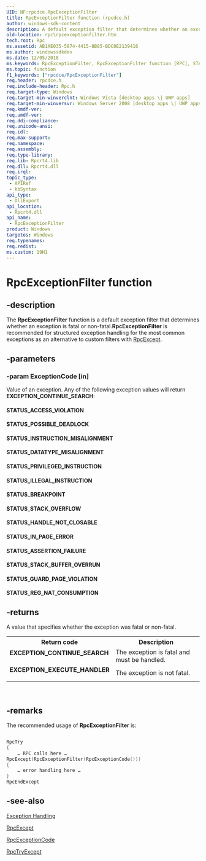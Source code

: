 ```yaml
---
UID: NF:rpcdce.RpcExceptionFilter
title: RpcExceptionFilter function (rpcdce.h)
author: windows-sdk-content
description: A default exception filter that determines whether an exception is fatal or non-fatal.
old-location: rpc\rpcexceptionfilter.htm
tech.root: Rpc
ms.assetid: AB1AE035-5874-4415-8B85-BDC0E2139416
ms.author: windowssdkdev
ms.date: 12/05/2018
ms.keywords: RpcExceptionFilter, RpcExceptionFilter function [RPC], STATUS_ACCESS_VIOLATION, STATUS_ASSERTION_FAILURE, STATUS_BREAKPOINT, STATUS_DATATYPE_MISALIGNMENT, STATUS_GUARD_PAGE_VIOLATION, STATUS_HANDLE_NOT_CLOSABLE, STATUS_ILLEGAL_INSTRUCTION, STATUS_INSTRUCTION_MISALIGNMENT, STATUS_IN_PAGE_ERROR, STATUS_POSSIBLE_DEADLOCK, STATUS_PRIVILEGED_INSTRUCTION, STATUS_REG_NAT_CONSUMPTION, STATUS_STACK_BUFFER_OVERRUN, STATUS_STACK_OVERFLOW, rpc.rpcexceptionfilter, rpcdce/RpcExceptionFilter
ms.topic: function
f1_keywords: ["rpcdce/RpcExceptionFilter"]
req.header: rpcdce.h
req.include-header: Rpc.h
req.target-type: Windows
req.target-min-winverclnt: Windows Vista [desktop apps \| UWP apps]
req.target-min-winversvr: Windows Server 2008 [desktop apps \| UWP apps]
req.kmdf-ver: 
req.umdf-ver: 
req.ddi-compliance: 
req.unicode-ansi: 
req.idl: 
req.max-support: 
req.namespace: 
req.assembly: 
req.type-library: 
req.lib: Rpcrt4.lib
req.dll: Rpcrt4.dll
req.irql: 
topic_type:
 - APIRef
 - kbSyntax
api_type:
 - DllExport
api_location:
 - Rpcrt4.dll
api_name:
 - RpcExceptionFilter
product: Windows
targetos: Windows
req.typenames: 
req.redist: 
ms.custom: 19H1
---
```


# RpcExceptionFilter function


## -description


The <b>RpcExceptionFilter</b> function is a default exception filter that determines whether an exception is fatal or non-fatal.<b>RpcExceptionFilter</b> is recommended for structured exception handling for the most common exceptions as an alternative to custom filters with <a href="https://docs.microsoft.com/windows/desktop/api/rpc/nf-rpc-rpcexcept">RpcExcept</a>.


## -parameters




### -param ExceptionCode [in]

Value of an exception. Any of the following exception values will return <b>EXCEPTION_CONTINUE_SEARCH</b>:

<a id="STATUS_ACCESS_VIOLATION"></a>
<a id="status_access_violation"></a>


#### STATUS_ACCESS_VIOLATION

<a id="STATUS_POSSIBLE_DEADLOCK"></a>
<a id="status_possible_deadlock"></a>


#### STATUS_POSSIBLE_DEADLOCK

<a id="STATUS_INSTRUCTION_MISALIGNMENT_"></a>
<a id="status_instruction_misalignment_"></a>


#### STATUS_INSTRUCTION_MISALIGNMENT

<a id="STATUS_DATATYPE_MISALIGNMENT"></a>
<a id="status_datatype_misalignment"></a>


#### STATUS_DATATYPE_MISALIGNMENT

<a id="STATUS_PRIVILEGED_INSTRUCTION"></a>
<a id="status_privileged_instruction"></a>


#### STATUS_PRIVILEGED_INSTRUCTION

<a id="STATUS_ILLEGAL_INSTRUCTION"></a>
<a id="status_illegal_instruction"></a>


#### STATUS_ILLEGAL_INSTRUCTION

<a id="STATUS_BREAKPOINT"></a>
<a id="status_breakpoint"></a>


#### STATUS_BREAKPOINT

<a id="STATUS_STACK_OVERFLOW"></a>
<a id="status_stack_overflow"></a>


#### STATUS_STACK_OVERFLOW

<a id="STATUS_HANDLE_NOT_CLOSABLE"></a>
<a id="status_handle_not_closable"></a>


#### STATUS_HANDLE_NOT_CLOSABLE

<a id="STATUS_IN_PAGE_ERROR"></a>
<a id="status_in_page_error"></a>


#### STATUS_IN_PAGE_ERROR

<a id="STATUS_ASSERTION_FAILURE"></a>
<a id="status_assertion_failure"></a>


#### STATUS_ASSERTION_FAILURE

<a id="STATUS_STACK_BUFFER_OVERRUN"></a>
<a id="status_stack_buffer_overrun"></a>


#### STATUS_STACK_BUFFER_OVERRUN

<a id="STATUS_GUARD_PAGE_VIOLATION"></a>
<a id="status_guard_page_violation"></a>


#### STATUS_GUARD_PAGE_VIOLATION

<a id="STATUS_REG_NAT_CONSUMPTION"></a>
<a id="status_reg_nat_consumption"></a>


#### STATUS_REG_NAT_CONSUMPTION


## -returns



A value that specifies whether the exception was fatal or non-fatal.

<table>
<tr>
<th>Return code</th>
<th>Description</th>
</tr>
<tr>
<td width="40%">
<dl>
<dt><b>EXCEPTION_CONTINUE_SEARCH</b></dt>
</dl>
</td>
<td width="60%">
The exception is fatal and must be handled.

</td>
</tr>
<tr>
<td width="40%">
<dl>
<dt><b>EXCEPTION_EXECUTE_HANDLER</b></dt>
</dl>
</td>
<td width="60%">
The exception is not fatal.

</td>
</tr>
</table>
 




## -remarks



The recommended usage of <b>RpcExceptionFilter</b> is:


```cpp

RpcTry
{
    … RPC calls here …
RpcExcept(RpcExceptionFilter(RpcExceptionCode()))
{
    … error handling here …
}
RpcEndExcept
```





## -see-also




<a href="https://docs.microsoft.com/windows/desktop/Rpc/exception-handling">Exception Handling</a>



<a href="https://docs.microsoft.com/windows/desktop/api/rpc/nf-rpc-rpcexcept">RpcExcept</a>



<a href="https://docs.microsoft.com/previous-versions/aa375695(v=vs.80)">RpcExceptionCode</a>



<a href="https://docs.microsoft.com/windows/desktop/Rpc/rpctryexcept">RpcTryExcept</a>
 

 


